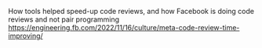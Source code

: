 How tools helped speed-up code reviews, and how Facebook is doing code reviews and not pair programming
https://engineering.fb.com/2022/11/16/culture/meta-code-review-time-improving/
